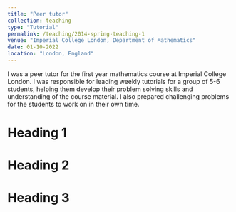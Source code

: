 ```yaml
---
title: "Peer tutor"
collection: teaching
type: "Tutorial"
permalink: /teaching/2014-spring-teaching-1
venue: "Imperial College London, Department of Mathematics"
date: 01-10-2022
location: "London, England"
---
```


I was a peer tutor for the first year mathematics course at Imperial College London. I was responsible for leading weekly tutorials for a group of 5-6 students, helping them develop their problem solving skills and understanding of the course material. I also prepared challenging problems for the students to work on in their own time.

Heading 1
======

Heading 2
======

Heading 3
======